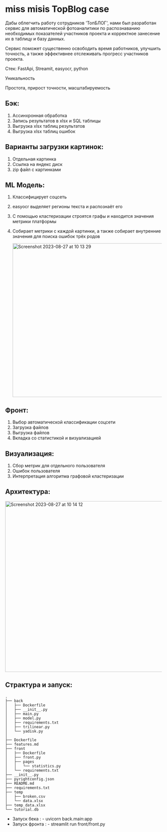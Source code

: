 # miss misis TopBlog case
Дабы облегчить работу сотрудников 'ТопБЛОГ', нами был разработан сервис для автоматической фотоаналитики по распознаванию необходимых показателей участников проекта и корректное занесение их в таблицу и базу данных.

Сервис поможет существенно освободить время работников, улучшить точность, а также эффективнее отслеживать прогресс участников проекта.

Стек: FastApi, Streamit, easyocr, python

Уникальность

Простота, прирост точности, масштабируемость

## Бэк:
1) Ассинхронная обработка
2) Запись результатов в xlsx и SQL таблицы
3)  Выгрузкa xlsx таблиц результатов
4) Выгрузка xlsx таблиц ошибок

## Варианты загрузки картинок:
1) Отдельная картинка
2) Ссылка на яндекс диск
3) zip файл с картинками
   
## ML Модель:
1) Классифицирует соцсеть
2) easyocr выделяет регионы текста и распознаёт его
3) С помощью кластеризации строятся графы и находится значения метрики платформы
4) Собирает метрики с каждой картинки, а также собирает внутренние значения для поиска ошибок трёх родов

   <img width="495" alt="Screenshot 2023-08-27 at 10 13 29" src="https://github.com/Sapf3ar/topblog_case/assets/70803676/e6e1297c-2ce9-4d7a-88bb-83ae225ab7eb">

## Фронт:
1) Выбор автоматической классификации соцсети
2) Загрузка файлов
3) Выгрузка файлов
4) Вкладка со статистикой и визуализацией
 

## Визуализация:
1) Сбор метрик для отдельного пользователя
2) Ошибок пользователя
3) Интерпретация алгоритма графовой кластеризации

   
## Архитектура:
<img width="550" alt="Screenshot 2023-08-27 at 10 14 12" src="https://github.com/Sapf3ar/topblog_case/assets/70803676/fc88b733-b1e1-4225-b579-36170a0ad88f">

## Страктура и запуск:
```
.
├── back
│   ├── Dockerfile
│   ├── __init__.py
│   ├── main.py
│   ├── model.py
│   ├── requirements.txt
│   ├── trilinear.py
│   └── yadisk.py
│   
├── Dockerfile
├── features.md
├── front
│   ├── Dockerfile
│   ├── front.py
│   ├── pages
│   │   └── statistics.py
│   └── requirements.txt
├── __init__.py
├── pyrightconfig.json
├── README.md
├── requirements.txt
├── temp
│   ├── broken.csv
│   └── data.xlsx
├── temp_data.xlsx
└── tutorial.db
```

- Запуск бека   : - uvicorn back.main:app
- Запуск фронта : - streamlit run front/front.py

